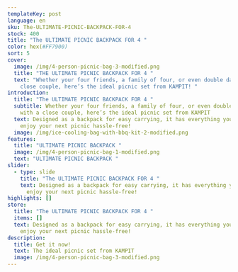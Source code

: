 ```yaml
---
templateKey: post
language: en
sku: The-ULTIMATE-PICNIC-BACKPACK-FOR-4
stock: 400
title: "The ULTIMATE PICNIC BACKPACK FOR 4 "
color: hex(#FF7900)
sort: 5
cover:
  image: /img/4-person-picnic-bag-3-modified.png
  title: "THE ULTIMATE PICNIC BACKPACK FOR 4 "
  text: "Whether your four friends, a family of four, or even double dating with a
    close couple, here’s the ideal picnic set from KAMPIT! "
introduction:
  title: "The ULTIMATE PICNIC BACKPACK FOR 4 "
  subtitle: Whether your four friends, a family of four, or even double dating
    with a close couple, here’s the ideal picnic set from KAMPIT
  text: Designed as a backpack for easy carrying, it has everything you need to
    enjoy your next picnic hassle-free!
  image: /img/ice-cooling-bag-with-bbq-kit-2-modified.png
features:
  title: "ULTIMATE PICNIC BACKPACK "
  image: /img/4-person-picnic-bag-1-modified.png
  text: "ULTIMATE PICNIC BACKPACK "
slider:
  - type: slide
    title: "The ULTIMATE PICNIC BACKPACK FOR 4 "
    text: Designed as a backpack for easy carrying, it has everything you need to
      enjoy your next picnic hassle-free!
highlights: []
store:
  title: "The ULTIMATE PICNIC BACKPACK FOR 4 "
  items: []
  text: Designed as a backpack for easy carrying, it has everything you need to
    enjoy your next picnic hassle-free!
description:
  title: Get it now!
  text: The ideal picnic set from KAMPIT
  image: /img/4-person-picnic-bag-3-modified.png
---
```

